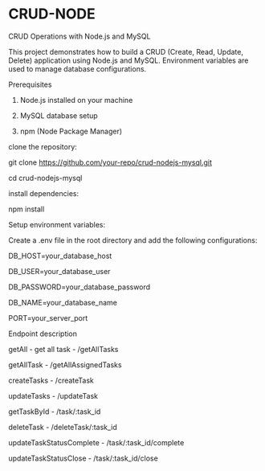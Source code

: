 # CRUD-NODE

CRUD Operations with Node.js and MySQL

This project demonstrates how to build a CRUD (Create, Read, Update, Delete) application using Node.js and MySQL. Environment variables are used to manage database configurations.

Prerequisites

1. Node.js installed on your machine

2. MySQL database setup

3. npm (Node Package Manager)

clone the repository:

git clone https://github.com/your-repo/crud-nodejs-mysql.git

cd crud-nodejs-mysql

install dependencies:

npm install


Setup environment variables:

Create a .env file in the root directory and add the following configurations:


DB_HOST=your_database_host

DB_USER=your_database_user

DB_PASSWORD=your_database_password

DB_NAME=your_database_name

PORT=your_server_port

Endpoint description

getAll - get all task - /getAllTasks

getAllTask - /getAllAssignedTasks

createTasks - /createTask

updateTasks - /updateTask

getTaskById - /task/:task_id

deleteTask - /deleteTask/:task_id

updateTaskStatusComplete - /task/:task_id/complete

updateTaskStatusClose - /task/:task_id/close

